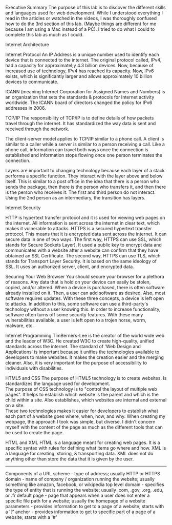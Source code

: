 Executive Summary 
The purpose of this lab is to discover the different skills and languages used for web development.  While I understood everything I read in the articles or watched in the videos, I was thoroughly confused how to do the 3rd section of this lab.  (Maybe things are different for me because I am using a Mac instead of a PC).  I tried to do what I could to complete this lab as much as I could.  

Internet Architecture

Internet Protocol
An IP Address is a unique number used to identify each device that is connected to the internet.  The original protocol called, IPv4, had a capacity for approximatel;y 4.3 billion devices.  Now, because of increased use of technology, IPv4 has reached its capacity.  Now, IPv6 exists, which is significantly larger and allows approximately 10 billion devices to communicate.   

ICANN (meaning Internet Corporation for Assigned Names and Numbers) is an organization that sets the standards & protocols for Internet activity worldwide.  The ICANN board of directors changed the policy for IPv6 addresses in 2006.

TCP/IP
The responsibility of TCP/IP is to define details of how packets travel through the internet.  It has standardized the way data is sent and received through the network.  

The client-server model applies to TCP/IP similar to a phone call.  A client is similar to a caller while a server is similar to a person receiving a call.   Like a phone call, information can travel both ways once the connection is established and information stops flowing once one person terminates the connection. 

Layers are important to changing technology because each layer of a stack performa a specific function.  They interact with the layer above and below itself.  This is similar to a post office in the idea that there is a person who sends the package, then there is the person who transfers it, and then there is the person who receives it.  The first and third person do not interact.  Using the 2nd person as an intermediary, the transition has layers. 

Internet Security

HTTP is hypertext transfer protocol and it is used for viewing web pages on the internet.  All information is sent across the internet in clear text, which makes it vulnerable to attacks.  HTTPS is a secured hypertext transfer protocol.  This means that it is encrypted data sent across the internet.  It can secure data in one of two ways.  The first way, HTTPS can use SSL, which stands for Secure Sockets Layer). It used a public key to encrypt data and communicates with a website after a website can confirm that they have obtained an SSL Certificate.  The second way, HTTPS can use TLS, which stands for Transport Layer Security.  It is based on the same ideology of SSL.  It uses an authorized server, client, and encrypted data. 

Securing Your Web Browser
You should secure your browser for a plethora of reasons. Any data that is hold on your device can easily be stolen, copied, and/or altered.  When a device is purchased, there is often software already installed on it.  Then, a user can add software as desired.  Also, most software requires updates.  With these three concepts, a device is left open to attacks.  In addition to this, some software can use a third-party's technology without a user knowing this.  In order to increase functionality, software often turns off some security features.  With these many vulnerabilities available, a user is left open to a trojen horse, worm, malware, etc. 

Internet Programming
TimBerners-Lee is the creator of the world wide web and the leader of W3C.  He created W3C to create high-quality, unified standards across the internet. 
The standard of 'Web Design and Applications' is important because it unifies the technologies available to developers to make websites.  It makes the creation easier and the merging cleaner.  Also, it is very important for the purpose of accessibility to individuals with disabilities. 

HTML5 and CSS
The purpose of HTML5 technology is to create websites.  Is standardizes the language used for development.  
The purpose of CSS technology is to "control the layout of multiple web pages".  It helps to establish which website is the parent and which is the child within a site.  Also establishes, which websites are internal and external on a site.  
These two technologies makes it easier for developers to establish what each part of a website goes where, when, how, and why. 
When creating my webpage, the approach I took was simple, but diverse.  I didn't concern myself with the content of the page as much as the different tools that can be used to create the page. 

HTML and XML
HTML is a language meant for creating web pages.  It is a specific syntax with rules for defining what items go where and how. XML is a language for creating, storing, & transporting data. XML does not do anything other than store the data that it is given by the user. 

------------------------------------------------------------------------------------------------

Components of a URL
scheme - type of address; usually HTTP or HTTPS
domain - name of company / organization running the website; usually something like amazon, facebook, or wikipedia
top level domain - specifies the type of entity that is running the website; usually .com, .gov, .org, .edu, or .fr
default page - page that appears when a user does not enter a specific file path for a website; usually the homepage of a website
parameters - provides information to get to a page of a website; starts with a '?'
anchor - provides information to get to specific part of a page of a website; starts with a '#'








